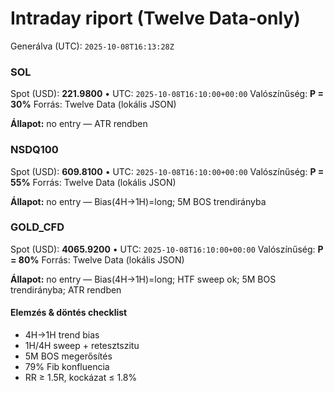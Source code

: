 # Intraday riport (Twelve Data-only)

Generálva (UTC): `2025-10-08T16:13:28Z`

### SOL

Spot (USD): **221.9800** • UTC: `2025-10-08T16:10:00+00:00`
Valószínűség: **P = 30%**
Forrás: Twelve Data (lokális JSON)

**Állapot:** no entry — ATR rendben

### NSDQ100

Spot (USD): **609.8100** • UTC: `2025-10-08T16:10:00+00:00`
Valószínűség: **P = 55%**
Forrás: Twelve Data (lokális JSON)

**Állapot:** no entry — Bias(4H→1H)=long; 5M BOS trendirányba

### GOLD_CFD

Spot (USD): **4065.9200** • UTC: `2025-10-08T16:10:00+00:00`
Valószínűség: **P = 80%**
Forrás: Twelve Data (lokális JSON)

**Állapot:** no entry — Bias(4H→1H)=long; HTF sweep ok; 5M BOS trendirányba; ATR rendben

#### Elemzés & döntés checklist
- 4H→1H trend bias
- 1H/4H sweep + retesztszitu
- 5M BOS megerősítés
- 79% Fib konfluencia
- RR ≥ 1.5R, kockázat ≤ 1.8%
